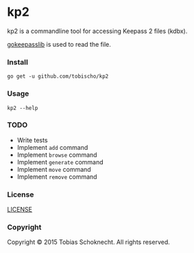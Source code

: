 kp2
===

kp2 is a commandline tool for accessing Keepass 2 files (kdbx).

[gokeepasslib](https://github.com/tobischo/gokeepasslib) is used to read the file.

### Install

```
go get -u github.com/tobischo/kp2
```

### Usage

```
kp2 --help
```

### TODO

* Write tests
* Implement `add` command
* Implement `browse` command
* Implement `generate` command
* Implement `move` command
* Implement `remove` command

### License
[LICENSE](LICENSE.md)

### Copyright
Copyright &copy; 2015 Tobias Schoknecht. All rights reserved.
